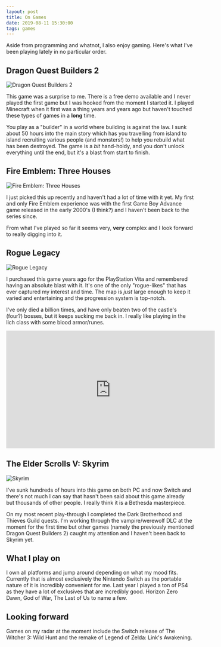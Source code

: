 ```yaml
---
layout: post
title: On Games
date: 2019-08-11 15:30:00
tags: games
---
```


Aside from programming and whatnot, I also enjoy gaming.  Here's what I've been playing lately in no particular order.

<!--more-->

## Dragon Quest Builders 2

<span class="card-1 card-2">
  <img class="blkimg" src="{{ site.baseurl }}/images/dqb2.jpg" alt="Dragon Quest Builders 2">
</span>

This game was a surprise to me.  There is a free demo available and I never played the first game but I was hooked from the moment I started it.  I played Minecraft when it first was a thing years and years ago but haven't touched these types of games in a **long** time.

You play as a "builder" in a world where building is against the law.  I sunk about 50 hours into the main story which has you travelling from island to island recruiting various people (and monsters!) to help you rebuild what has been destroyed.  The game is a *bit* hand-holdy, and you don't unlock everything until the end, but it's a blast from start to finish.

## Fire Emblem: Three Houses

<span class="card-1 card-2">
  <img class="blkimg" src="{{ site.baseurl }}/images/fireemblem.jpg" alt="Fire Emblem: Three Houses">
</span>

I just picked this up recently and haven't had a lot of time with it yet.  My first and only Fire Emblem experience was with the first Game Boy Advance game released in the early 2000's (I think?) and I haven't been back to the series since.

From what I've played so far it seems very, **very** complex and I look forward to really digging into it.

## Rogue Legacy

<span class="card-1 card-2">
  <img class="blkimg" src="{{ site.baseurl }}/images/roguelegacy.jpg" alt="Rogue Legacy">
</span>

I purchased this game years ago for the PlayStation Vita and remembered having an absolute blast with it.  It's one of the only "rogue-likes" that has ever captured my interest and time.  The map is *just* large enough to keep it varied and entertaining and the progression system is top-notch.

I've only died a billion times, and have only beaten two of the castle's (four?) bosses, but it keeps sucking me back in.  I really like playing in the lich class with some blood armor/runes.

<iframe width="560" height="315" src="https://www.youtube.com/embed/g-xOZuNQ9I8" frameborder="0" allow="accelerometer; autoplay; encrypted-media; gyroscope; picture-in-picture" allowfullscreen></iframe>

## The Elder Scrolls V: Skyrim

<span class="card-1 card-2">
  <img class="blkimg" src="{{ site.baseurl }}/images/skyrim.jpg" alt="Skyrim">
</span>

I've sunk hundreds of hours into this game on both PC and now Switch and there's not much I can say that hasn't been said about this game already but thousands of other people.  I really think it is a Bethesda masterpiece.

On my most recent play-through I completed the Dark Brotherhood and Thieves Guild quests.  I'm working through the vampire/werewolf DLC at the moment for the first time but other games (namely the previously mentioned Dragon Quest Builders 2) caught my attention and I haven't been back to Skyrim yet.

## What I play on

I own all platforms and jump around depending on what my mood fits.  Currently that is almost exclusively the Nintendo Switch as the portable nature of it is incredibly convenient for me.  Last year I played a ton of PS4 as they have a lot of exclusives that are incredibly good.  Horizon Zero Dawn, God of War, The Last of Us to name a few.

## Looking forward

Games on my radar at the moment include the Switch release of The Witcher 3: Wild Hunt and the remake of Legend of Zelda: Link's Awakening.